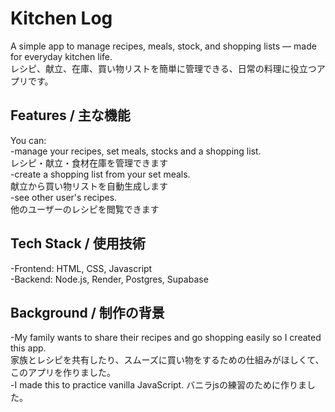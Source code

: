 # Kitchen Log

A simple app to manage recipes, meals, stock, and shopping lists — made for everyday kitchen life.  
レシピ、献立、在庫、買い物リストを簡単に管理できる、日常の料理に役立つアプリです。  

## Features / 主な機能
  
You can:  
-manage your recipes, set meals, stocks and a shopping list.  
 レシピ・献立・食材在庫を管理できます  
-create a shopping list from your set meals.  
 献立から買い物リストを自動生成します  
-see other user's recipes.  
 他のユーザーのレシピを閲覧できます  


## Tech Stack / 使用技術  
  
-Frontend: HTML, CSS, Javascript  
-Backend: Node.js, Render, Postgres, Supabase  
  

## Background / 制作の背景  
  
-My family wants to share their recipes and go shopping easily so I created this app.  
 家族とレシピを共有したり、スムーズに買い物をするための仕組みがほしくて、このアプリを作りました。  
-I made this to practice vanilla JavaScript.
 バニラjsの練習のために作りました。
